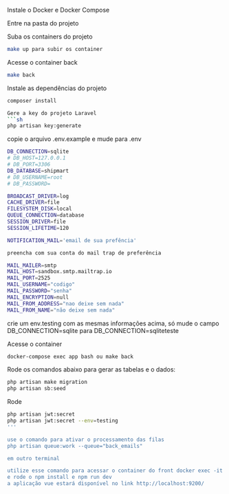 Instale o Docker e Docker Compose

Entre na pasta do projeto

Suba os containers do projeto
```sh
make up para subir os container
```
Acesse o container back
```sh
make back
```

Instale as dependências do projeto
```sh
composer install

Gere a key do projeto Laravel
```sh
php artisan key:generate
```

copie o arquivo .env.example e mude para .env 

```sh
DB_CONNECTION=sqlite
# DB_HOST=127.0.0.1
# DB_PORT=3306
DB_DATABASE=shipmart
# DB_USERNAME=root
# DB_PASSWORD=

BROADCAST_DRIVER=log
CACHE_DRIVER=file
FILESYSTEM_DISK=local
QUEUE_CONNECTION=database
SESSION_DRIVER=file
SESSION_LIFETIME=120

NOTIFICATION_MAIL='email de sua prefência'

preencha com sua conta do mail trap de preferência 

MAIL_MAILER=smtp
MAIL_HOST=sandbox.smtp.mailtrap.io
MAIL_PORT=2525
MAIL_USERNAME="codigo"
MAIL_PASSWORD="senha"
MAIL_ENCRYPTION=null
MAIL_FROM_ADDRESS="nao deixe sem nada"
MAIL_FROM_NAME="não deixe sem nada"

```

crie um env.testing com as mesmas informações acima, só mude o campo DB_CONNECTION=sqlite para DB_CONNECTION=sqliteteste

Acesse o container
```sh
docker-compose exec app bash ou make back
```

Rode os comandos abaixo para gerar as tabelas e o dados:

```sh
php artisan make migration
php artisan sb:seed
```

Rode 
```sh
php artisan jwt:secret
php artisan jwt:secret --env=testing
'''

use o comando para ativar o processamento das filas
php artisan queue:work --queue="back_emails" 

em outro terminal

utilize esse comando para acessar o container do front docker exec -it my_frontend /bin/bash ou make frontend
e rode o npm install e npm run dev
a aplicação vue estará disponível no link http://localhost:9200/


